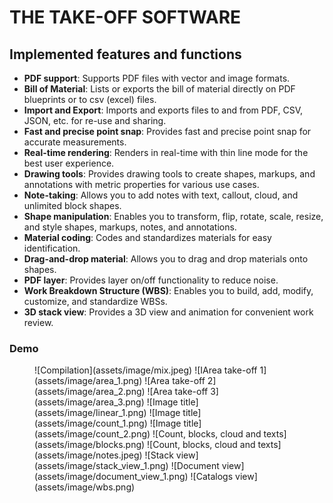 
<h1>THE TAKE-OFF SOFTWARE</h1>

## Implemented features and functions
* **PDF support**: Supports PDF files with vector and image formats.
* **Bill of Material**: Lists or exports the bill of material directly on PDF blueprints or to csv (excel) files.
* **Import and Export**: Imports and exports files to and from PDF, CSV, JSON, etc. for re-use and sharing.
* **Fast and precise point snap**: Provides fast and precise point snap for accurate measurements.
* **Real-time rendering**: Renders in real-time with thin line mode for the best user experience.
* **Drawing tools**: Provides drawing tools to create shapes, markups, and annotations with metric properties for various use cases.
* **Note-taking**: Allows you to add notes with text, callout, cloud, and unlimited block shapes.
* **Shape manipulation**: Enables you to transform, flip, rotate, scale, resize, and style shapes, markups, notes, and annotations.
* **Material coding**: Codes and standardizes materials for easy identification.
* **Drag-and-drop material**: Allows you to drag and drop materials onto shapes.
* **PDF layer**: Provides layer on/off functionality to reduce noise.
* **Work Breakdown Structure (WBS)**: Enables you to build, add, modify, customize, and standardize WBSs.
* **3D stack view**: Provides a 3D view and animation for convenient work review.

[//]: # (<h3>On-plan features and functions</h3>)

[//]: # (* **Select snap**: Enables snap while transforming shapes.)

[//]: # (* **Select shapes in PDF**: Creates shapes with pdf selection.)

[//]: # (* **Select text in PDF blueprint**: Selects and copies text from PDF blueprints.)

[//]: # (* **Find text in PDF blueprint**: Enables text search in PDF.)

[//]: # (* **Compare/Review PDF**: Compares two versions of a blueprint.)

[//]: # (* **Auto find and count**: Automatically counts the number of similar blocks.)

[//]: # (* **Pick shapes and convert to symbol**: Picks a shape on a PDF and converts it into a block tool.)

[//]: # (* **Other quantity take-off tools**: Gradually fulfills the need of the industry.)

[//]: # (* **BlueGrid SDK for Python**: Allows conversion and transformation of data.)

[//]: # (* **Cloud and enterprise functions**: Supports quantity management at the enterprise level.)


<h3>Demo</h3>
<figure markdown>
  ![Compilation](assets/image/mix.jpeg)
  ![IArea take-off 1](assets/image/area_1.png)
  ![Area take-off 2](assets/image/area_2.png)
  ![Area take-off 3](assets/image/area_3.png)
  ![Image title](assets/image/linear_1.png)
  ![Image title](assets/image/count_1.png)
  ![Image title](assets/image/count_2.png)
  ![Count, blocks, cloud and texts](assets/image/blocks.png)
  ![Count, blocks, cloud and texts](assets/image/notes.jpeg)
  ![Stack view](assets/image/stack_view_1.png)
  ![Document view](assets/image/document_view_1.png)
  ![Catalogs view](assets/image/wbs.png)
</figure>



